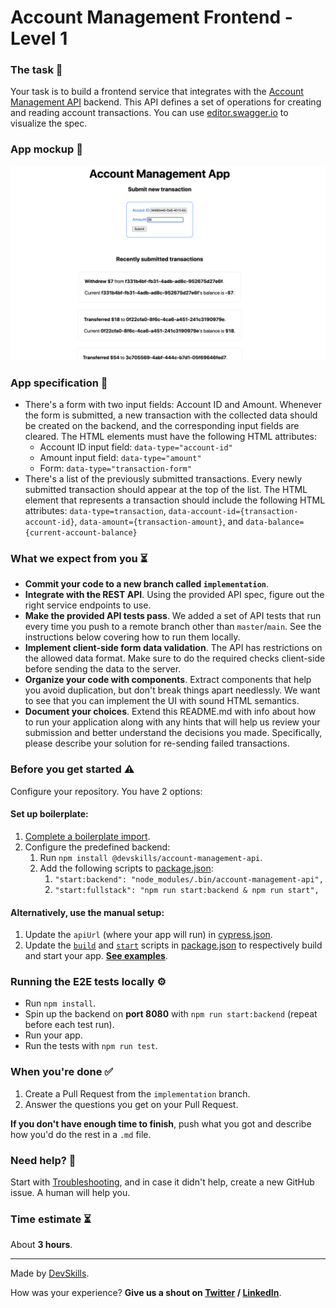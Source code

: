 # Account Management Frontend - Level 1

### The task 🧩

Your task is to build a frontend service that integrates with the [Account Management API](api-specification.yml) backend. This API defines a set of operations for creating and reading account transactions. You can use [editor.swagger.io](https://editor.swagger.io/) to visualize the spec.

### App mockup 🧱

![Mockup](mockup.png)

### App specification 📘
* There's a form with two input fields: Account ID and Amount. Whenever the form is submitted, a new transaction with the collected data should be created on the backend, and the corresponding input fields are cleared. The HTML elements must have the following HTML attributes:
  * Account ID input field: `data-type="account-id"`
  * Amount input field: `data-type="amount"`
  * Form: `data-type="transaction-form"`
* There's a list of the previously submitted transactions. Every newly submitted transaction should appear at the top of the list. The HTML element that represents a transaction should include the following HTML attributes: `data-type=transaction`, `data-account-id={transaction-account-id}`, `data-amount={transaction-amount}`, and `data-balance={current-account-balance}`

### What we expect from you ⏳

- **Commit your code to a new branch called `implementation`**.
- **Integrate with the REST API**. Using the provided API spec, figure out the right service endpoints to use.
- **Make the provided API tests pass**. We added a set of API tests that run every time you push to a remote branch other than `master`/`main`. See the instructions below covering how to run them locally.
- **Implement client-side form data validation**. The API has restrictions on the allowed data format. Make sure to do the required checks client-side before sending the data to the server.
- **Organize your code with components**. Extract components that help you avoid duplication, but don't break things apart needlessly. We want to see that you can implement the UI with sound HTML semantics.
- **Document your choices**. Extend this README.md with info about how to run your application along with any hints that will help us review your submission and better understand the decisions you made. Specifically, please describe your solution for re-sending failed transactions.

### Before you get started ⚠️

Configure your repository. You have 2 options:

#### Set up boilerplate:

1. [Complete a boilerplate import](https://docs.devskills.co/collections/85-the-interview-process/articles/342-importing-challenge-boilerplate).
2. Configure the predefined backend:
    1. Run `npm install @devskills/account-management-api`.
    2. Add the following scripts to [package.json](package.json):
        1. `"start:backend": "node_modules/.bin/account-management-api",`
        2. `"start:fullstack": "npm run start:backend & npm run start",`

#### Alternatively, use the manual setup:

1. Update the `apiUrl` (where your app will run) in [cypress.json](cypress.json).
2. Update the [`build`](package.json#L5) and [`start`](package.json#L6) scripts in [package.json](package.json) to respectively build and start your app. **[See examples](https://www.notion.so/Frontend-c614dbc47cca407788a29c3130cc1523)**.

### Running the E2E tests locally ⚙️

* Run `npm install`.
* Spin up the backend on **port 8080** with `npm run start:backend` (repeat before each test run).
* Run your app.
* Run the tests with `npm run test`.

### When you're done ✅

1. Create a Pull Request from the `implementation` branch.
2. Answer the questions you get on your Pull Request.

**If you don't have enough time to finish**, push what you got and describe how you'd do the rest in a `.md` file.

### Need help? 🤯

Start with [Troubleshooting](https://www.notion.so/Troubleshooting-d18bdb5d2ac341bb82b21f0ba8fb9546), and in case it didn't help, create a new GitHub issue. A human will help you.

### Time estimate ⏳

About **3 hours**.

---

Made by [DevSkills](https://devskills.co).

How was your experience? **Give us a shout on [Twitter](https://twitter.com/DevSkillsHQ) / [LinkedIn](https://www.linkedin.com/company/devskills)**.
